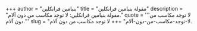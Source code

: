 +++
author = "بنيامين فرانكلين"
title = "مقولة بنيامين فرانكلين"
description = "مقولة بنيامين فرانكلين: لا توجد مكاسب من دون آلام."
quote = '''لا توجد مكاسب من دون آلام.'''
slug = "لا-توجد-مكاسب-من-دون-آلام"
+++
لا توجد مكاسب من دون آلام.
